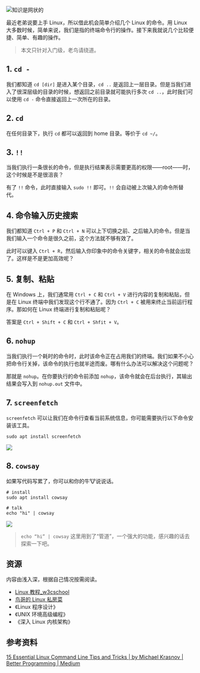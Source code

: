 ![知识是网状的](https://blog-pic-1251295613.cos.ap-guangzhou.myqcloud.com/1605566598.07SmartPic.png)

最近老弟说要上手 Linux，所以借此机会简单介绍几个 Linux 的命令。用 Linux 大多数时候，简单来说，我们是指的终端命令行的操作。接下来我就说几个比较便捷、简单、有趣的操作。

> 本文只针对入门级，老鸟请绕道。  

## 1. `cd -`
我们都知道 `cd [dir]` 是进入某个目录，`cd ..` 是返回上一层目录。但是当我们进入了很深层级的目录的时候，想返回之前目录就可能执行多次 `cd ..`，此时我们可以使用 `cd -` 命令直接返回上一次所在的目录。

## 2. `cd`
在任何目录下，执行 `cd` 都可以返回到 home 目录。等价于 `cd ~/`。

## 3. `!!`
当我们执行一条很长的命令，但是执行结果表示需要更高的权限——root——时，这个时候是不是很沮丧？

有了 `!!` 命令，此时直接输入 `sudo !!` 即可。`!!` 会自动被上次输入的命令所替代。

## 4. 命令输入历史搜索
我们都知道 `Ctrl + P` 和 `Ctrl + N` 可以上下切换之前、之后输入的命令。但是当我们输入一个命令是很久之前，这个方法就不够有效了。

此时可以键入 `Ctrl + R`，然后输入你印象中的命令关键字，相关的命令就会出现了。这样是不是更加高效呢？

## 5. 复制、粘贴
在 Windows 上，我们通常用 `Ctrl + C` 和 `Ctrl + V` 进行内容的复制和粘贴，但是在 Linux 终端中我们发现这个行不通了。因为 `Ctrl + C` 被用来终止当前运行程序。那如何在 Linux 终端进行复制和粘贴呢？

答案是 `Ctrl + Shift + C` 和 `Ctrl + Shfit + V`。

## 6. `nohup`
当我们执行一个耗时的命令时，此时该命令正在占用我们的终端。我们如果不小心把命令行关掉，该命令的执行也就半途而废。哪有什么办法可以解决这个问题呢？

那就是 `nohup`。在你要执行的命令前添加 `nohup`，该命令就会在后台执行，其输出结果会写入到 `nohup.out` 文件中。

## 7. `screenfetch`
`screenfetch` 可以让我们在命令行查看当前系统信息，你可能需要执行以下命令安装该工具。

```shell
sudo apt install screenfetch
```

![](https://blog-pic-1251295613.cos.ap-guangzhou.myqcloud.com/1605566142.31SmartPic.png)

## 8. `cowsay`
如果写代码写累了，你可以和你的牛🐮️说说话。

```shell
# install
sudo apt install cowsay

# talk
echo "hi" | cowsay
```

![](https://blog-pic-1251295613.cos.ap-guangzhou.myqcloud.com/1605566166.32SmartPic.png)

> `echo “hi” | cowsay` 这里用到了“管道”，一个强大的功能，感兴趣的话去探索一下吧。  

## 资源
内容由浅入深，根据自己情况按需阅读。

- [Linux 教程_w3cschool](https://www.w3cschool.cn/linux/)
- [鸟哥的 Linux 私房菜](https://book.douban.com/subject/4889838/)
- 《Linux 程序设计》
- 《UNIX 环境高级编程》
- 《深入 Linux 内核架构》

## 参考资料
[15 Essential Linux Command Line Tips and Tricks | by Michael Krasnov | Better Programming | Medium](https://medium.com/better-programming/15-essential-linux-command-line-tips-and-tricks-95e2bfa2890f)